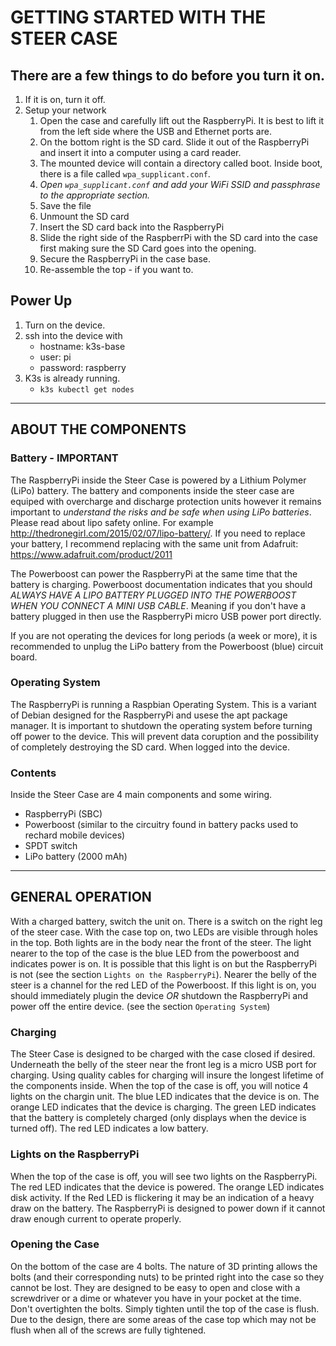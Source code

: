 # GETTING STARTED WITH THE STEER CASE

## There are a few things to do before you turn it on. 

1. If it is on, turn it off.
1. Setup your network
    1. Open the case and carefully lift out the RaspberryPi. It is best to lift it from the left side where the USB and Ethernet ports are.
    1. On the bottom right is the SD card. Slide it out of the RaspberryPi and insert it into a computer using a card reader.
    1. The mounted device will contain a directory called boot. Inside boot, there is a file called `wpa_supplicant.conf`. 
    1. *Open `wpa_supplicant.conf` and add your WiFi SSID and passphrase to the appropriate section.*
    1. Save the file
    1. Unmount the SD card
    1. Insert the SD card back into the RaspberryPi
    1. Slide the right side of the RaspberrPi with the SD card into the case first making sure the SD Card goes into the opening.
    1. Secure the RaspberryPi in the case base.
    1. Re-assemble the top - if you want to.

## Power Up
1. Turn on the device.
1. ssh into the device with 
    * hostname: k3s-base
    * user: pi 
    * password: raspberry
1. K3s is already running.
    * `k3s kubectl get nodes` 

--- 

## ABOUT THE COMPONENTS

### Battery - IMPORTANT
The RaspberryPi inside the Steer Case is powered by a Lithium Polymer (LiPo) battery. The battery and components inside the steer case are equiped with overcharge and discharge protection units however it remains important to *understand the risks and be safe when using LiPo batteries*. Please read about lipo safety online. For example http://thedronegirl.com/2015/02/07/lipo-battery/. If you need to replace your battery, I recommend replacing with the same unit from Adafruit: https://www.adafruit.com/product/2011

The Powerboost can power the RaspberryPi at the same time that the battery is charging. Powerboost documentation indicates that you should *ALWAYS HAVE A LIPO BATTERY PLUGGED INTO THE POWERBOOST WHEN YOU CONNECT A MINI USB CABLE*. Meaning if you don't have a battery plugged in then use the RaspberryPi micro USB power port directly. 

If you are not operating the devices for long periods (a week or more), it is recommended to unplug the LiPo battery from the Powerboost (blue) circuit board.

### Operating System
The RaspberryPi is running a Raspbian Operating System. This is a variant of Debian designed for the RaspberryPi and usese the apt package manager. It is important to shutdown the operating system before turning off power to the device. This will prevent data coruption and the possibility of completely destroying the SD card. When logged into the device.

### Contents
Inside the Steer Case are 4 main components and some wiring.
* RaspberryPi (SBC)
* Powerboost (similar to the circuitry found in battery packs used to rechard mobile devices)
* SPDT switch
* LiPo battery (2000 mAh)

--- 

## GENERAL OPERATION
With a charged battery, switch the unit on. There is a switch on the right leg of the steer case. With the case top on, two LEDs are visible through holes in the top. Both lights are in the body near the front of the steer. The light nearer to the top of the case is the blue LED from the powerboost and indicates power is on. It is possible that this light is on but the RaspberryPi is not (see the section `Lights on the RaspberryPi`). Nearer the belly of the steer is a channel for the red LED of the Powerboost. If this light is on, you should immediately plugin the device *OR* shutdown the RaspberryPi and power off the entire device. (see the section `Operating System`)

### Charging
The Steer Case is designed to be charged with the case closed if desired. Underneath the belly of the steer near the front leg is a micro USB port for charging. Using quality cables for charging will insure the longest lifetime of the components inside. 
When the top of the case is off, you will notice 4 lights on the chargin unit. The blue LED indicates that the device is on. The orange LED indicates that the device is charging. The green LED indicates that the battery is completely charged (only displays when the device is turned off). The red LED indicates a low battery.

### Lights on the RaspberryPi
When the top of the case is off, you will see two lights on the RaspberryPi. The red LED indicates that the device is powered. The orange LED indicates disk activity. If the Red LED is flickering it may be an indication of a heavy draw on the battery. The RaspberryPi is designed to power down if it cannot draw enough current to operate properly.

### Opening the Case
On the bottom of the case are 4 bolts. The nature of 3D printing allows the bolts (and their corresponding nuts) to be printed right into the case so they cannot be lost. They are designed to be easy to open and close with a screwdriver or a dime or whatever you have in your pocket at the time. Don't overtighten the bolts. Simply tighten until the top of the case is flush. Due to the design, there are some areas of the case top which may not be flush when all of the screws are fully tightened.
